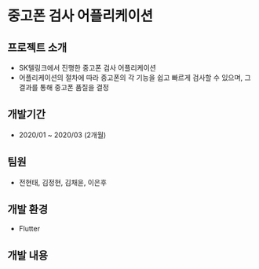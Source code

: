 # 중고폰 검사 어플리케이션

## 프로젝트 소개
* SK텔링크에서 진행한 중고폰 검사 어플리케이션
* 어플리케이션의 절차에 따라 중고폰의 각 기능을 쉽고 빠르게 검사할 수 있으며, 그 결과를 통해 중고폰 품질을 결정 

## 개발기간
* 2020/01 ~ 2020/03 (2개월)

## 팀원
* 전현태, 김정현, 김채윤, 이은후

## 개발 환경
* Flutter 

## 개발 내용
